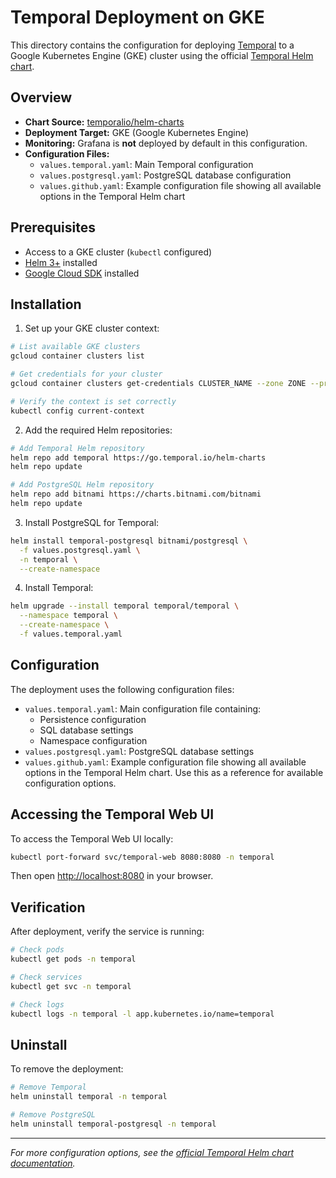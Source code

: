 # Temporal Deployment on GKE

This directory contains the configuration for deploying [Temporal](https://temporal.io/) to a Google Kubernetes Engine (GKE) cluster using the official [Temporal Helm chart](https://github.com/temporalio/helm-charts).

## Overview

- **Chart Source:** [temporalio/helm-charts](https://github.com/temporalio/helm-charts)
- **Deployment Target:** GKE (Google Kubernetes Engine)
- **Monitoring:** Grafana is **not** deployed by default in this configuration.
- **Configuration Files:**
  - `values.temporal.yaml`: Main Temporal configuration
  - `values.postgresql.yaml`: PostgreSQL database configuration
  - `values.github.yaml`: Example configuration file showing all available options in the Temporal Helm chart

## Prerequisites

- Access to a GKE cluster (`kubectl` configured)
- [Helm 3+](https://helm.sh/docs/intro/install/) installed
- [Google Cloud SDK](https://cloud.google.com/sdk/docs/install) installed

## Installation

1. Set up your GKE cluster context:

```sh
# List available GKE clusters
gcloud container clusters list

# Get credentials for your cluster
gcloud container clusters get-credentials CLUSTER_NAME --zone ZONE --project PROJECT_ID

# Verify the context is set correctly
kubectl config current-context
```

2. Add the required Helm repositories:

```sh
# Add Temporal Helm repository
helm repo add temporal https://go.temporal.io/helm-charts
helm repo update

# Add PostgreSQL Helm repository
helm repo add bitnami https://charts.bitnami.com/bitnami
helm repo update
```

3. Install PostgreSQL for Temporal:

```sh
helm install temporal-postgresql bitnami/postgresql \
  -f values.postgresql.yaml \
  -n temporal \
  --create-namespace
```

4. Install Temporal:

```sh
helm upgrade --install temporal temporal/temporal \
  --namespace temporal \
  --create-namespace \
  -f values.temporal.yaml
```

## Configuration

The deployment uses the following configuration files:

- `values.temporal.yaml`: Main configuration file containing:
  - Persistence configuration
  - SQL database settings
  - Namespace configuration
- `values.postgresql.yaml`: PostgreSQL database settings
- `values.github.yaml`: Example configuration file showing all available options in the Temporal Helm chart. Use this as a reference for available configuration options.

## Accessing the Temporal Web UI

To access the Temporal Web UI locally:

```sh
kubectl port-forward svc/temporal-web 8080:8080 -n temporal
```

Then open [http://localhost:8080](http://localhost:8080) in your browser.

## Verification

After deployment, verify the service is running:

```sh
# Check pods
kubectl get pods -n temporal

# Check services
kubectl get svc -n temporal

# Check logs
kubectl logs -n temporal -l app.kubernetes.io/name=temporal
```

## Uninstall

To remove the deployment:

```sh
# Remove Temporal
helm uninstall temporal -n temporal

# Remove PostgreSQL
helm uninstall temporal-postgresql -n temporal
```

---

*For more configuration options, see the [official Temporal Helm chart documentation](https://github.com/temporalio/helm-charts/blob/main/README.md).* 